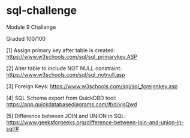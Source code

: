 # sql-challenge
Module 9 Challenge

Graded 100/100


[1] Assign primary key after table is created:
	https://www.w3schools.com/sql/sql_primarykey.ASP

[2] Alter table to include NOT NULL constraint:
	https://www.w3schools.com/sql/sql_notnull.asp

[3] Foreign Keys:
	https://www.w3schools.com/sql/sql_foreignkey.asp


[4] SQL Schema export from QuickDBD tool:
	https://app.quickdatabasediagrams.com/#/d/vjsQwd

[5] Difference between JOIN and UNION in SQL:
	https://www.geeksforgeeks.org/difference-between-join-and-union-in-sql/#
